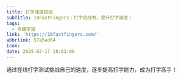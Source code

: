 ```yaml
---
title: 打字速度挑战
subTitle: 10FastFingers：打字挑战赛，提升打字速度！
tags:
  - 奇趣宇宙
link: 'https://10fastfingers.com/'
abbrlink: 57a5ad64
icon:
date: 2025-02-17 18:03:08
---
```


通过在线打字测试挑战自己的速度，逐步提高打字能力，成为打字高手！